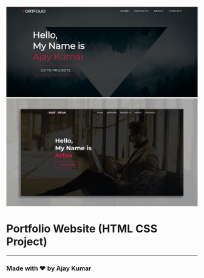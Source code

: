 ![Watch Now](./img/design.png)
![Watch Now](./img/Design.jpg)
# Portfolio Website (HTML CSS Project)

---

### Made with ❤️ by Ajay Kumar
